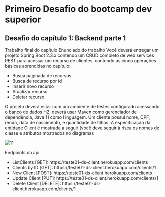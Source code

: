 <h1>Primeiro Desafio do bootcamp dev superior</h1>

<h2>Desafio do capítulo 1: Backend parte 1</h2>

<p>Trabalho final do capítulo
Enunciado do trabalho
Você deverá entregar um projeto Spring Boot 2.3.x contendo um CRUD completo de web
services REST para acessar um recurso de clientes, contendo as cinco operações básicas
aprendidas no capítulo:</p>
<ul>
  <li>Busca paginada de recursos</li>
  <li>Busca de recurso por id</li>
  <li>Inserir novo recurso</li>
  <li>Atualizar recurso</li>
  <li>Deletar recurso</li>
</ul>
<p>O projeto deverá estar com um ambiente de testes configurado acessando o banco de dados
H2, deverá usar Maven como gerenciador de dependência, Java 11 como l inguagem.
Um cliente possui nome, CPF, renda, data de nascimento, e quantidade de filhos. A
especificação da entidade Client é mostrada a seguir (você deve sequir à risca os nomes de
classe e atributos mostrados no diagrama):
</p>

![11](https://user-images.githubusercontent.com/8229999/98680365-11e48480-2340-11eb-8c34-44b86378bb93.PNG)

<p>Endpoints da api</p>
<ul>
  <li>ListClients [GET]: https://teste01-ds-client.herokuapp.com/clients</li>
  <li>Clients by ID [GET]: https://teste01-ds-client.herokuapp.com/clients/1</li>
  <li>New Client [POST]: https://teste01-ds-client.herokuapp.com/clients</li>
  <li>Update Client [PUT]: https://teste01-ds-client.herokuapp.com/clients/1</li>
  <li>Delete Client [DELETE]: https://teste01-ds-client.herokuapp.com/clients/1</li>
</ul>
